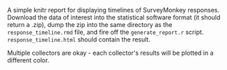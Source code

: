 A simple knitr report for displaying timelines of SurveyMonkey responses.
Download the data of interest into the statistical software format (it should
return a .zip), dump the zip into the same directory as the 
`response_timeline.rmd` file, and fire off the `generate_report.r` script.
`response_timeline.html` should contain the result.

Multiple collectors are okay - each collector's results will be plotted in a
different color.

